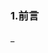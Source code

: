 ### 1.前言
_<script setup>是在单文件组件中使用Composition API的编译时语法糖。相比于普通的<script>语法，它具有更多优势:  
1. 更少的样板内容，更简洁的代码
2. 能够使用纯 Typescript 声明 props 和抛出事件
3. 更好的运行时性能 (其模板会被编译成与其同一作用域的渲染函数，没有任何的中间代理)
4. 更好的 IDE 类型推断性能 (减少语言服务器从代码中抽离类型的工作)

### 2.基本语法 

```
<template>
  <p>{{ name }}</p>
</template>

<script setup lang="ts">
    let name = '小明'
</script>  
```

_script里面的代码会被编译成组件setup()函数的内容。这意味着与普通的<script>只在组件被首次引入的时候执行一次不同，<script setup>中的代码会在每次组件实例被创建的时候执行。
注意：当使用<script setup>的时候，任何在<script setup>声明的顶层的绑定 (包括变量，函数，以及import引入的内容) 都能在模板中直接使用，不需要return

响应式
响应式状态需要使用响应式APIs来创建

```  
<template>
  <p>{{ name }}</p>
  <p>{{ data.title }}</p>
</template>

<script setup lang="ts">
  import { ref, reactive } from 'vue'

  let name = ref('小明')
  let data = reactive({
    title: '标题'
  })
</script>
``` 
### 3.组件使用
_<script setup>范围里的值也能被直接作为自定义组件的标签名使用，不需要写在conmonent对象里
```
<template>
  <MyComponent />
</template>

<script setup>
    import MyComponent from './MyComponent.vue'
</script>
```

3.1动态组件
由于组件被引用为变量而不是作为字符串键来注册的，在<script setup>中要使用动态组件的时候，就应该使用动态的:is来绑定
```
<template>
  <component :is="Foo" />
  <component :is="someCondition ? Foo : Bar" />
</template>
<script setup>
    import Foo from './Foo.vue'
    import Bar from './Bar.vue'
</script>
```
3.2递归组件
一个单文件组件可以通过它的文件名被其自己所引用。例如：文件名为Foo.vue的组件可以在其模板中用<Foo/>引用它自己。如果名称冲突了，就需要使用别名。
```
import { Foo as FooBarChild } from './components'
```
### 4.自定义指令
全局注册的自定义指令将以符合预期的方式工作，且本地注册的指令可以直接在模板中使用，就像上文所提及的组件一样。但这里有一个需要注意的限制：必须以 vNameOfDirective的形式来命名本地自定义指令，以使得它们可以直接在模板中使用

基本语法
```
<template>
  <h1 v-my-directive>This is a Heading</h1>
</template>
<script setup>
    const vMyDirective = {
      beforeMount: (el) => {
        // 在元素上做些操作
      }
    }
</script>
导入指令
<script setup>
  // 导入的指令同样能够工作，并且能够通过重命名来使其符合命名规范
  import { myDirective as vMyDirective } from './MyDirective.js'
</script>
```
### 5.props
在<script setup>中必须使用defineProps来声明props，它具备完整的类型推断并且在<script setup>中是直接可用的
```
<script setup>
    const props = defineProps({
      foo: String
    })
</script>
```
5.1.TypeScript支持
仅限类型声明

```
const props = defineProps<{
  foo: string
  bar?: number
}>()
```

默认值
```
interface Props {
  msg?: string
  labels?: string[]
}
const props = withDefaults(defineProps<Props>(), {
  msg: 'hello',
  labels: () => ['one', 'two']
})
```
### 6.emit
在<script setup>中必须使用defineEmits来声明emits，它具备完整的类型推断并且在<script setup>中是直接可用的
```
<script setup>
    const emit = defineEmits(['change', 'delete'])
</script>
```
#### 6.1.TypeScript支持
仅限类型声明
```
const emit = defineEmits<{
  (e: 'change', id: number): void
  (e: 'update', value: string): void
}>()
```
### 7.defineExpose暴露
使用<script setup>的组件是默认关闭的，也即通过模板ref或者$parent链获取到的组件的公开实例，不会暴露任何在<script setup>中声明的绑定
```
<script setup>
    import { ref } from 'vue'
    const a = 1
    const b = ref(2)    
    defineExpose({
      a,
      b
    })
</script>
```
### 8.useSlots 和 useAttrs
在模板中通过$slots和$attrs来访问它们
```
<script setup>
    import { useSlots, useAttrs } from 'vue'   
    const slots = useSlots()
    const attrs = useAttrs()
</script>
```
### 9.与普通的script一起使用
.<script setup>可以和普通的<script>一起使用。普通的<script>在有这些需要的情况下或许会被使用到。

无法在<script setup>声明的选项，例如inheritAttrs或通过插件启用的自定义的选
声明命名导出
运行副作用或者创建只需要执行一次的对象
```
<script>
    // 普通 <script>, 在模块范围下执行(只执行一次)
    runSideEffectOnce()   
    // 声明额外的选项
    export default {
      inheritAttrs: false,
      customOptions: {}
    }
</script>

<script setup>
    // 在 setup() 作用域中执行 (对每个实例皆如此)
</script>
```

### 10.Vue3.2 setup ts 下结合mapState mapActions mapGetters mapMutations 使用

```
<script setup lang="ts">
import { computed } from "vue";
import { mapActions, mapGetters, mapMutations, mapState, useStore } from "vuex";

const store = useStore();
//computed属性结合mapState、mapGetters 
const [abc, list] = Object.values(mapState("user", [ "abc", "list"])).map(it=>computed(it.bind({$store:store}))) 
const [getList] = Object.values(mapGetters("user", [ "getList"])).map(it=>computed(it.bind({$store:store}))) 

//不做处理则直接返回bind对应的store方法 mapMutations mapActions 
const [incre] = Object.values(mapMutations("user", [ "incre"])).map(it=>(it.bind({$store:store}))) 
const [decre, getUser] = Object.values(mapActions("user", [ "decre","getUser"])).map(it=>it.bind({$store:store}))
<script>

<templete>
    <div>
        {{abc}}
    </div>
</templete>
```